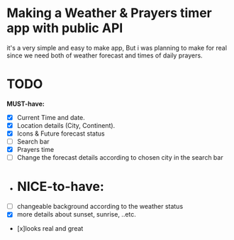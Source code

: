 # Making a Weather & Prayers timer app with public API

it's a very simple and easy to make app, But i was planning to make for real since we need both of weather forecast and times of daily prayers.

# TODO

**MUST-have:**
- [x] Current Time and date.
- [x] Location details (City, Continent).
- [x] Icons & Future forecast status
- [ ] Search bar
- [x] Prayers time
- [ ] Change the forecast details according to chosen city in the search bar 

- # NICE-to-have:
- [ ] changeable background according to the weather status
- [x] more details about sunset, sunrise, ..etc.
- [x]looks real and great 
